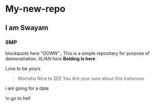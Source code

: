 # My-new-repo
## I am Swayam
### SMP
blockquote here "DOWN"  ,
This is a simple repositary for purpose of demonstration.
*ItLIAN  here*
**Bolding Is here**

Love to be yours

>Monisha Nice to SEE You 
>Are your sure about this instances

i am going for a date

\n go to hell

